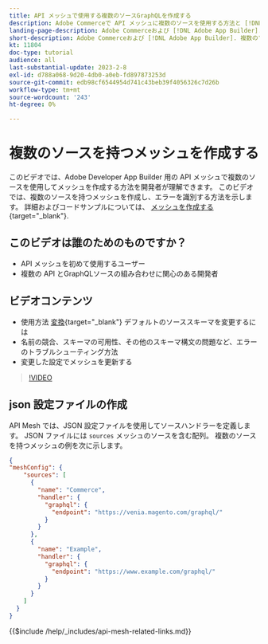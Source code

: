 ```yaml
---
title: API メッシュで使用する複数のソースGraphQLを作成する
description: Adobe Commerceで API メッシュに複数のソースを使用する方法と [!DNL Adobe App Builder]. 一般的なエラーとその解決方法について説明します。
landing-page-description: Adobe Commerceおよび [!DNL Adobe App Builder]. 複数のソースを持つメッシュの作成と、一般的なエラーの解決方法について説明します。
short-description: Adobe Commerceおよび [!DNL Adobe App Builder]. 複数のソースを持つメッシュの作成と、一般的なエラーの解決方法について説明します。
kt: 11804
doc-type: tutorial
audience: all
last-substantial-update: 2023-2-8
exl-id: d788a068-9d20-4db0-a0eb-fd897873253d
source-git-commit: edb98cf6544954d741c43beb39f4056326c7d26b
workflow-type: tm+mt
source-wordcount: '243'
ht-degree: 0%

---
```


# 複数のソースを持つメッシュを作成する

このビデオでは、Adobe Developer App Builder 用の API メッシュで複数のソースを使用してメッシュを作成する方法を開発者が理解できます。 このビデオでは、複数のソースを持つメッシュを作成し、エラーを識別する方法を示します。 詳細およびコードサンプルについては、 [メッシュを作成する](https://developer.adobe.com/graphql-mesh-gateway/gateway/create-mesh/#create-a-mesh-1){target="_blank"}.

## このビデオは誰のためのものですか？

* API メッシュを初めて使用するユーザー
* 複数の API とGraphQLソースの組み合わせに関心のある開発者

## ビデオコンテンツ

* 使用方法 [変換](https://developer.adobe.com/graphql-mesh-gateway/gateway/transforms/){target="_blank"} デフォルトのソーススキーマを変更するには
* 名前の競合、スキーマの可用性、その他のスキーマ構文の問題など、エラーのトラブルシューティング方法
* 変更した設定でメッシュを更新する

>[!VIDEO](https://video.tv.adobe.com/v/3414125?quality=12&learn=on)

## json 設定ファイルの作成

API Mesh では、JSON 設定ファイルを使用してソースハンドラーを定義します。 JSON ファイルには `sources` メッシュのソースを含む配列。 複数のソースを持つメッシュの例を次に示します。

```json
{
"meshConfig": {
    "sources": [
      {
        "name": "Commerce",
        "handler": {
          "graphql": {
            "endpoint": "https://venia.magento.com/graphql/"
          }
        }
      },
      {
        "name": "Example",
        "handler": {
          "graphql": {
            "endpoint": "https://www.example.com/graphql/"
          }
        }
      }
    ]
  }
}
```

{{$include /help/_includes/api-mesh-related-links.md}}
